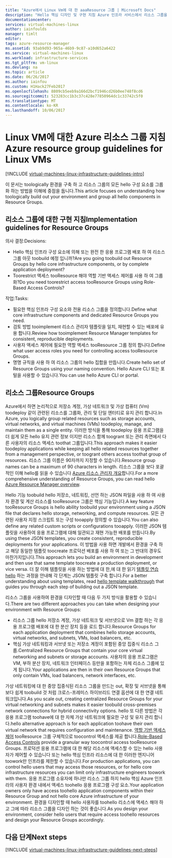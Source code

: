 ```yaml
---
title: "Azure에서 Linux Vm에 대 한 aaaResource 그룹 | Microsoft Docs"
description: "Hello 핵심 디자인 및 구현 지침 Azure 인프라 서비스에서 리소스 그룹을 배포 하기 위한 방법을 알아봅니다."
documentationcenter: 
services: virtual-machines-linux
author: iainfoulds
manager: timlt
editor: 
tags: azure-resource-manager
ms.assetid: 93ab9d93-965a-46b9-9c87-a10d652a6422
ms.service: virtual-machines-linux
ms.workload: infrastructure-services
ms.tgt_pltfrm: vm-linux
ms.devlang: na
ms.topic: article
ms.date: 06/26/2017
ms.author: iainfou
ms.custom: H1Hack27Feb2017
ms.openlocfilehash: 8809cb5eeb9a166d2bcf1946cd26b0ee748f8cd6
ms.sourcegitcommit: 523283cc1b3c37c428e77850964dc1c33742c5f0
ms.translationtype: MT
ms.contentlocale: ko-KR
ms.lasthandoff: 10/06/2017
---
```

# <a name="azure-resource-group-guidelines-for-linux-vms"></a><span data-ttu-id="9e2e7-103">Linux VM에 대한 Azure 리소스 그룹 지침</span><span class="sxs-lookup"><span data-stu-id="9e2e7-103">Azure resource group guidelines for Linux VMs</span></span> 

[!INCLUDE [virtual-machines-linux-infrastructure-guidelines-intro](../../../includes/virtual-machines-linux-infrastructure-guidelines-intro.md)]

<span data-ttu-id="9e2e7-104">이 문서는 toologically 환경을 구축 하 고 리소스 그룹의 모든 hello 구성 요소를 그룹화 하는 방법을 이해에 중점을 둡니다.</span><span class="sxs-lookup"><span data-stu-id="9e2e7-104">This article focuses on understanding how toologically build out your environment and group all hello components in Resource Groups.</span></span>

## <a name="implementation-guidelines-for-resource-groups"></a><span data-ttu-id="9e2e7-105">리소스 그룹에 대한 구현 지침</span><span class="sxs-lookup"><span data-stu-id="9e2e7-105">Implementation guidelines for Resource Groups</span></span>
<span data-ttu-id="9e2e7-106">의사 결정:</span><span class="sxs-lookup"><span data-stu-id="9e2e7-106">Decisions:</span></span>

* <span data-ttu-id="9e2e7-107">Hello 핵심 인프라 구성 요소에 의해 또는 완전 한 응용 프로그램 배포 하 여 리소스 그룹 아웃 toobuild 예정 입니까?</span><span class="sxs-lookup"><span data-stu-id="9e2e7-107">Are you going toobuild out Resource Groups by hello core infrastructure components, or by complete application deployment?</span></span>
* <span data-ttu-id="9e2e7-108">Toorestrict 액세스 tooResource 해야 역할 기반 액세스 제어를 사용 하 여 그룹화?</span><span class="sxs-lookup"><span data-stu-id="9e2e7-108">Do you need toorestrict access tooResource Groups using Role-Based Access Controls?</span></span>

<span data-ttu-id="9e2e7-109">작업:</span><span class="sxs-lookup"><span data-stu-id="9e2e7-109">Tasks:</span></span>

* <span data-ttu-id="9e2e7-110">필요한 핵심 인프라 구성 요소와 전용 리소스 그룹을 정의합니다.</span><span class="sxs-lookup"><span data-stu-id="9e2e7-110">Define what core infrastructure components and dedicated Resource Groups you need.</span></span>
* <span data-ttu-id="9e2e7-111">검토 방법 tooimplement 리소스 관리자 템플릿을 일치, 재현할 수 있는 배포에 유용 합니다.</span><span class="sxs-lookup"><span data-stu-id="9e2e7-111">Review how tooimplement Resource Manager templates for consistent, reproducible deployments.</span></span>
* <span data-ttu-id="9e2e7-112">사용자 액세스 제어에 필요한 역할 액세스 tooResource 그룹 정의 합니다.</span><span class="sxs-lookup"><span data-stu-id="9e2e7-112">Define what user access roles you need for controlling access tooResource Groups.</span></span>
* <span data-ttu-id="9e2e7-113">명명 규칙을 사용 하 여 리소스 그룹의 hello 집합을 만듭니다.</span><span class="sxs-lookup"><span data-stu-id="9e2e7-113">Create hello set of Resource Groups using your naming convention.</span></span> <span data-ttu-id="9e2e7-114">Hello Azure CLI 또는 포털을 사용할 수 있습니다.</span><span class="sxs-lookup"><span data-stu-id="9e2e7-114">You can use hello Azure CLI or portal.</span></span>

## <a name="resource-groups"></a><span data-ttu-id="9e2e7-115">리소스 그룹</span><span class="sxs-lookup"><span data-stu-id="9e2e7-115">Resource Groups</span></span>
<span data-ttu-id="9e2e7-116">Azure에서 하면 논리적으로 저장소 계정, 가상 네트워크 및 가상 컴퓨터 (Vm) toodeploy 같이 관련된 리소스를 그룹화, 관리 및 단일 엔터티로 유지 관리 합니다.</span><span class="sxs-lookup"><span data-stu-id="9e2e7-116">In Azure, you logically group related resources such as storage accounts, virtual networks, and virtual machines (VMs) toodeploy, manage, and maintain them as a single entity.</span></span> <span data-ttu-id="9e2e7-117">이러한 방식을 통해 toodeploy 응용 프로그램을 더 쉽게 모든 hello 유지 관련 정보 이지만 리소스 함께 toogrant 또는 관리 측면에서 다른 사용자의 리소스 액세스 toothat 그룹입니다.</span><span class="sxs-lookup"><span data-stu-id="9e2e7-117">This approach makes it easier toodeploy applications while keeping all hello related resources together from a management perspective, or toogrant others access toothat group of resources.</span></span> <span data-ttu-id="9e2e7-118">리소스 그룹 이름은 90자까지 지정할 수 있습니다.</span><span class="sxs-lookup"><span data-stu-id="9e2e7-118">Resource group names can be a maximum of 90 characters in length.</span></span> <span data-ttu-id="9e2e7-119">리소스 그룹을 보다 포괄적인 이해 hello를 읽을 수 있습니다 [Azure 리소스 관리자 개요](../../azure-resource-manager/resource-group-overview.md)합니다.</span><span class="sxs-lookup"><span data-stu-id="9e2e7-119">For a more comprehensive understanding of Resource Groups, you can read hello [Azure Resource Manager overview](../../azure-resource-manager/resource-group-overview.md).</span></span>

<span data-ttu-id="9e2e7-120">Hello 기능 toobuild hello 저장소, 네트워킹, 선언 하는 JSON 파일을 사용 하 여 사용자 환경 및 계산 리소스를 tooResource 그룹은 핵심 기능입니다.</span><span class="sxs-lookup"><span data-stu-id="9e2e7-120">A key feature tooResource Groups is hello ability toobuild your environment using a JSON file that declares hello storage, networking, and compute resources.</span></span> <span data-ttu-id="9e2e7-121">모든 관련된 사용자 지정 스크립트 또는 구성 tooapply 정의할 수 있습니다.</span><span class="sxs-lookup"><span data-stu-id="9e2e7-121">You can also define any related custom scripts or configurations tooapply.</span></span> <span data-ttu-id="9e2e7-122">이러한 JSON 템플릿을 사용하여 응용 프로그램에 대해 일관되고 재현 가능한 배포를 만듭니다.</span><span class="sxs-lookup"><span data-stu-id="9e2e7-122">By using these JSON templates, you create consistent, reproducible deployments for your applications.</span></span> <span data-ttu-id="9e2e7-123">이 방법을 사용 하면 개발에서 환경을 구축 하 고 해당 동일한 템플릿 toocreate 프로덕션 배포를 사용 하 여 또는 그 반대의 경우도 마찬가지입니다.</span><span class="sxs-lookup"><span data-stu-id="9e2e7-123">This approach lets you build an environment in development and then use that same template toocreate a production deployment, or vice versa.</span></span> <span data-ttu-id="9e2e7-124">더 잘 이해 템플릿을 사용 하는 방법에 대 한,에 대 한 읽기 [템플릿 연습 hello](../../azure-resource-manager/resource-manager-template-walkthrough.md) 하는 과정을 안내해 각 단계는 JSON 템플릿 구축 합니다.</span><span class="sxs-lookup"><span data-stu-id="9e2e7-124">For a better understanding about using templates, read [hello template walkthrough](../../azure-resource-manager/resource-manager-template-walkthrough.md) that guides you through each step of building out a JSON template.</span></span>

<span data-ttu-id="9e2e7-125">리소스 그룹을 사용하여 환경을 디자인할 때 다음 두 가지 방식을 활용할 수 있습니다.</span><span class="sxs-lookup"><span data-stu-id="9e2e7-125">There are two different approaches you can take when designing your environment with Resource Groups:</span></span>

* <span data-ttu-id="9e2e7-126">리소스 그룹 hello 저장소 계정, 가상 네트워크 및 서브넷으로 Vm 결합 하는 각 응용 프로그램 배포에 대 한 분산 장치 등을 로드 합니다.</span><span class="sxs-lookup"><span data-stu-id="9e2e7-126">Resource Groups for each application deployment that combines hello storage accounts, virtual networks, and subnets, VMs, load balancers, etc.</span></span>
* <span data-ttu-id="9e2e7-127">핵심 가상 네트워킹과 서브넷 또는 저장소 계정이 포함된 중앙 집중식 리소스 그룹.</span><span class="sxs-lookup"><span data-stu-id="9e2e7-127">Centralized Resource Groups that contain your core virtual networking and subnets or storage accounts.</span></span> <span data-ttu-id="9e2e7-128">사용자의 응용 프로그램은 VM, 부하 분산 장치, 네트워크 인터페이스 등만을 포함하는 자체 리소스 그룹에 있게 됩니다.</span><span class="sxs-lookup"><span data-stu-id="9e2e7-128">Your applications are then in their own Resource Groups that only contain VMs, load balancers, network interfaces, etc.</span></span>

<span data-ttu-id="9e2e7-129">가상 네트워킹에 대 한 중앙 집중식된 리소스 그룹을 만드는 out, 확장 및 서브넷을 통해 보다 쉽게 toobuild 것 처럼 크로스-프레미스 하이브리드 연결 옵션에 대 한 연결 네트워크입니다.</span><span class="sxs-lookup"><span data-stu-id="9e2e7-129">As you scale out, creating centralized Resource Groups for your virtual networking and subnets makes it easier toobuild cross-premises network connections for hybrid connectivity options.</span></span> <span data-ttu-id="9e2e7-130">hello 또 다른 방법은 각 응용 프로그램 toohave에 대 한 자체 가상 네트워크에 필요한 구성 및 유지 관리 합니다.</span><span class="sxs-lookup"><span data-stu-id="9e2e7-130">hello alternative approach is for each application toohave their own virtual network that requires configuration and maintenance.</span></span> <span data-ttu-id="9e2e7-131">[역할 기반 액세스 제어](../../active-directory/role-based-access-control-what-is.md) tooResource 그룹 구체적으로 toocontrol 액세스를 제공 합니다.</span><span class="sxs-lookup"><span data-stu-id="9e2e7-131">[Role-Based Access Controls](../../active-directory/role-based-access-control-what-is.md) provide a granular way toocontrol access tooResource Groups.</span></span> <span data-ttu-id="9e2e7-132">프로덕션 응용 프로그램에 대 한 해당 리소스에 액세스할 수 있는 hello 사용자가 제어할 수 있습니다 또는 hello 핵심 인프라 리소스에 대 한 이러한 엔지니어 toowork만 인프라를 제한할 수 있습니다.</span><span class="sxs-lookup"><span data-stu-id="9e2e7-132">For production applications, you can control hello users that may access those resources, or for hello core infrastructure resources you can limit only infrastructure engineers toowork with them.</span></span> <span data-ttu-id="9e2e7-133">응용 프로그램 소유자에 하나만 리소스 그룹 하지 hello 핵심 Azure 인프라의 사용자 환경 내에서 액세스 toohello 응용 프로그램 구성 요소.</span><span class="sxs-lookup"><span data-stu-id="9e2e7-133">Your application owners only have access toohello application components within their Resource Group and not hello core Azure infrastructure of your environment.</span></span> <span data-ttu-id="9e2e7-134">환경을 디자인할 때 hello 사용자를 toohello 리소스에 액세스 해야 하 고 그에 따라 리소스 그룹을 디자인 하는 것이 좋습니다.</span><span class="sxs-lookup"><span data-stu-id="9e2e7-134">As you design your environment, consider hello users that require access toohello resources and design your Resource Groups accordingly.</span></span> 

## <a name="next-steps"></a><span data-ttu-id="9e2e7-135">다음 단계</span><span class="sxs-lookup"><span data-stu-id="9e2e7-135">Next steps</span></span>
[!INCLUDE [virtual-machines-linux-infrastructure-guidelines-next-steps](../../../includes/virtual-machines-linux-infrastructure-guidelines-next-steps.md)]

